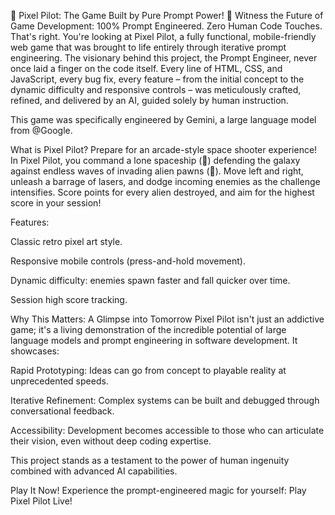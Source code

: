 🚀 Pixel Pilot: The Game Built by Pure Prompt Power! 👾
Witness the Future of Game Development: 100% Prompt Engineered. Zero Human Code Touches.
That's right. You're looking at Pixel Pilot, a fully functional, mobile-friendly web game that was brought to life entirely through iterative prompt engineering. The visionary behind this project, the Prompt Engineer, never once laid a finger on the code itself. Every line of HTML, CSS, and JavaScript, every bug fix, every feature – from the initial concept to the dynamic difficulty and responsive controls – was meticulously crafted, refined, and delivered by an AI, guided solely by human instruction.

This game was specifically engineered by Gemini, a large language model from @Google.

What is Pixel Pilot?
Prepare for an arcade-style space shooter experience! In Pixel Pilot, you command a lone spaceship (🚀) defending the galaxy against endless waves of invading alien pawns (👾). Move left and right, unleash a barrage of lasers, and dodge incoming enemies as the challenge intensifies. Score points for every alien destroyed, and aim for the highest score in your session!

Features:

Classic retro pixel art style.

Responsive mobile controls (press-and-hold movement).

Dynamic difficulty: enemies spawn faster and fall quicker over time.

Session high score tracking.

Why This Matters: A Glimpse into Tomorrow
Pixel Pilot isn't just an addictive game; it's a living demonstration of the incredible potential of large language models and prompt engineering in software development. It showcases:

Rapid Prototyping: Ideas can go from concept to playable reality at unprecedented speeds.

Iterative Refinement: Complex systems can be built and debugged through conversational feedback.

Accessibility: Development becomes accessible to those who can articulate their vision, even without deep coding expertise.

This project stands as a testament to the power of human ingenuity combined with advanced AI capabilities.

Play It Now!
Experience the prompt-engineered magic for yourself:
Play Pixel Pilot Live!

